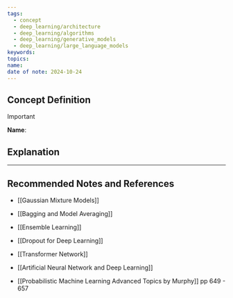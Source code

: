 ```yaml
---
tags:
  - concept
  - deep_learning/architecture
  - deep_learning/algorithms
  - deep_learning/generative_models
  - deep_learning/large_language_models
keywords: 
topics: 
name: 
date of note: 2024-10-24
---
```


## Concept Definition

>[!important]
>**Name**: 



## Explanation





-----------
##  Recommended Notes and References


- [[Gaussian Mixture Models]]
- [[Bagging and Model Averaging]]
- [[Ensemble Learning]]
- [[Dropout for Deep Learning]]

- [[Transformer Network]]

- [[Artificial Neural Network and Deep Learning]]

- [[Probabilistic Machine Learning Advanced Topics by Murphy]] pp 649 - 657
